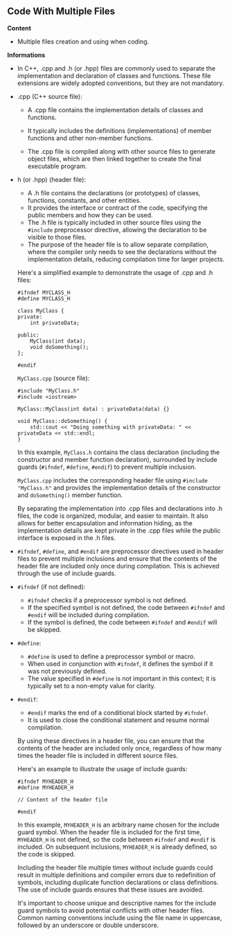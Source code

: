 ## Code With Multiple Files

**Content**

- Multiple files creation and using when coding.

**Informations**

- In C++, .cpp and .h (or .hpp) files are commonly used to separate the implementation and declaration of classes and functions. These file extensions are widely adopted conventions, but they are not mandatory.


- .cpp (C++ source file):

  	 - A .cpp file contains the implementation details of classes and functions.
  	    
  	 - It typically includes the definitions (implementations) of member functions and other non-member functions.
   
  	 - The .cpp file is compiled along with other source files to generate object files, which are then linked together to create the final executable program.

- h (or .hpp) (header file):
    -   A .h file contains the declarations (or prototypes) of classes, functions, constants, and other entities.
    -   It provides the interface or contract of the code, specifying the public members and how they can be used.
    -   The .h file is typically included in other source files using the `#include` preprocessor directive, allowing the declaration to be visible to those files.
    -   The purpose of the header file is to allow separate compilation, where the compiler only needs to see the declarations without the implementation details, reducing compilation time for larger projects.

  Here's a simplified example to demonstrate the usage of .cpp and .h files:

      #ifndef MYCLASS_H
      #define MYCLASS_H
      
      class MyClass {
      private:
          int privateData;
          
      public:
          MyClass(int data);
          void doSomething();
      };
      
      #endif

  `MyClass.cpp` (source file):

      #include "MyClass.h"
      #include <iostream>
      
      MyClass::MyClass(int data) : privateData(data) {}
      
      void MyClass::doSomething() {
          std::cout << "Doing something with privateData: " << privateData << std::endl;
      }

  In this example, `MyClass.h` contains the class declaration (including the constructor and member function declaration), surrounded by include guards (`#ifndef`, `#define`, `#endif`) to prevent multiple inclusion.

  `MyClass.cpp` includes the corresponding header file using `#include "MyClass.h"` and provides the implementation details of the constructor and `doSomething()` member function.

  By separating the implementation into .cpp files and declarations into .h files, the code is organized, modular, and easier to maintain. It also allows for better encapsulation and information hiding, as the implementation details are kept private in the .cpp files while the public interface is exposed in the .h files.

- `#ifndef`, `#define`, and `#endif` are preprocessor directives used in header files to prevent multiple inclusions and ensure that the contents of the header file are included only once during compilation. This is achieved through the use of include guards.

- `#ifndef` (if not defined):

    -   `#ifndef` checks if a preprocessor symbol is not defined.
    -   If the specified symbol is not defined, the code between `#ifndef` and `#endif` will be included during compilation.
    -   If the symbol is defined, the code between `#ifndef` and `#endif` will be skipped.

- `#define`:

    -   `#define` is used to define a preprocessor symbol or macro.
    -   When used in conjunction with `#ifndef`, it defines the symbol if it was not previously defined.
    -   The value specified in `#define` is not important in this context; it is typically set to a non-empty value for clarity.

- `#endif`:

    -   `#endif` marks the end of a conditional block started by `#ifndef`.
    -   It is used to close the conditional statement and resume normal compilation.

  By using these directives in a header file, you can ensure that the contents of the header are included only once, regardless of how many times the header file is included in different source files.

  Here's an example to illustrate the usage of include guards:

      #ifndef MYHEADER_H
      #define MYHEADER_H
      
      // Content of the header file
      
      #endif

  In this example, `MYHEADER_H` is an arbitrary name chosen for the include guard symbol. When the header file is included for the first time, `MYHEADER_H` is not defined, so the code between `#ifndef` and `#endif` is included. On subsequent inclusions, `MYHEADER_H` is already defined, so the code is skipped.

  Including the header file multiple times without include guards could result in multiple definitions and compiler errors due to redefinition of symbols, including duplicate function declarations or class definitions. The use of include guards ensures that these issues are avoided.

  It's important to choose unique and descriptive names for the include guard symbols to avoid potential conflicts with other header files. Common naming conventions include using the file name in uppercase, followed by an underscore or double underscore.